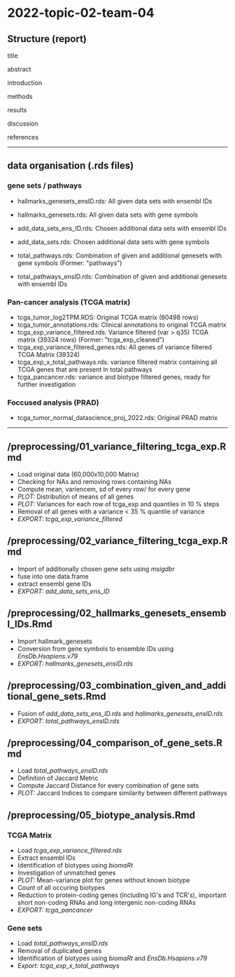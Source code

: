 # 2022-topic-02-team-04

## Structure (report)

title

abstract

introduction

methods

results

discussion

references

***

## data organisation (.rds files)

### gene sets / pathways
- hallmarks_genesets_ensID.rds: All given data sets with ensembl IDs
- hallmarks_genesets.rds: All given data sets with gene symbols

- add_data_sets_ens_ID.rds: Chosen additional data sets with ensembl IDs
- add_data_sets.rds: Chosen additional data sets with gene symbols

- total_pathways.rds: Combination of given and additional genesets with gene symbols (Former: "pathways")
- total_pathways_ensID.rds: Combination of given and additional genesets with ensembl IDs

### Pan-cancer analysis (TCGA matrix)
- tcga_tumor_log2TPM.RDS: Original TCGA matrix (60498 rows)
- tcga_tumor_annotations.rds: Clinical annotations to original TCGA matrix
- tcga_exp_variance_filtered.rds: Variance filtered (var > q35) TCGA matrix (39324 rows) (Former: "tcga_exp_cleaned")
- tcga_exp_variance_filtered_genes.rds: All genes of variance filtered TCGA Matrix (39324)
- tcga_exp_x_total_pathways.rds: variance filtered matrix containing all TCGA genes that are present in total pathways
- tcga_pancancer.rds: variance and biotype filtered genes, ready for further investigation

### Foccused analysis (PRAD)
- tcga_tumor_normal_datascience_proj_2022.rds: Original PRAD matrix

***

## /preprocessing/01_variance_filtering_tcga_exp.Rmd
- Load original data (60,000x10,000 Matrix)
- Checking for NAs and removing rows containing NAs
- Compute mean, variencem, sd of every row/ for every gene
- *PLOT:* Distribution of means of all genes
- *PLOT:* Variances for each row of tcga_exp and quantiles in 10 % steps
- Removal of all genes with a variance < 35 % quantile of variance
- *EXPORT:* _tcga_exp_variance_filtered_

## /preprocessing/02_variance_filtering_tcga_exp.Rmd
- Import of additionally chosen gene sets using _msigdbr_
- fuse into one data.frame
- extract ensembl gene IDs
- *EXPORT:* _add_data_sets_ens_ID_

## /preprocessing/02_hallmarks_genesets_ensembl_IDs.Rmd
- Import hallmark_genesets
- Conversion from gene symbols to ensemble IDs using _EnsDb.Hsapiens.v79_
- *EXPORT:* _hallmarks_genesets_ensID.rds_

## /preprocessing/03_combination_given_and_additional_gene_sets.Rmd
- Fusion of _add_data_sets_ens_ID.rds_ and _hallmarks_genesets_ensID.rds_
- *EXPORT:* _total_pathways_ensID.rds_

## /preprocessing/04_comparison_of_gene_sets.Rmd
- Load _total_pathways_ensID.rds_
- Definition of Jaccard Metric
- Compute Jaccard Distance for every combination of gene sets
- *PLOT:* Jaccard Indices to compare similarity between different pathways

## /preprocessing/05_biotype_analysis.Rmd
### TCGA Matrix
- Load _tcga_exp_variance_filtered.rds_
- Extract ensembl IDs
- Identification of biotypes using _biomaRt_
- Investigation of unmatched genes
- *PLOT:* Mean-variance plot for genes without known biotype
- Count of all occuring biotypes
- Reduction to protein-coding genes (including IG's and TCR's), important short non-coding RNAs and long intergenic non-coding RNAs
- *EXPORT:* _tcga_pancancer_
### Gene sets
- Load _total_pathways_ensID.rds_
- Removal of duplicated genes
- Identification of biotypes using _biomaRt_ and _EnsDb.Hsapiens.v79_
- *Export:* _tcga_exp_x_total_pathways_
